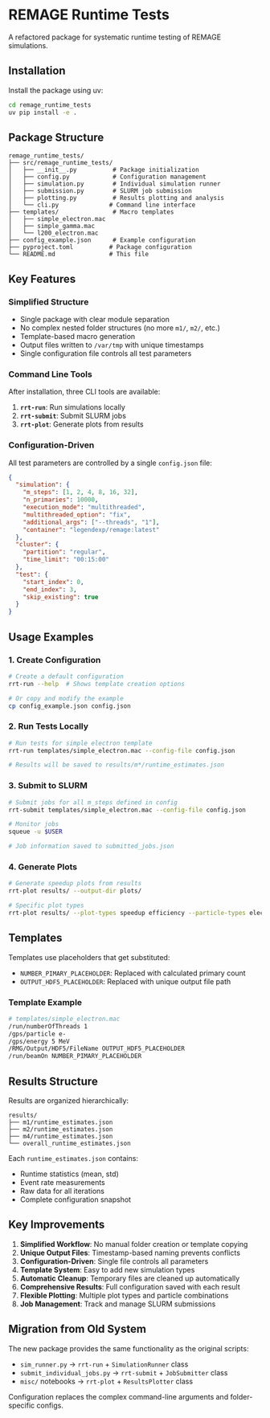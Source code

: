 # REMAGE Runtime Tests

A refactored package for systematic runtime testing of REMAGE simulations.

## Installation

Install the package using uv:

```bash
cd remage_runtime_tests
uv pip install -e .
```

## Package Structure

```
remage_runtime_tests/
├── src/remage_runtime_tests/
│   ├── __init__.py          # Package initialization
│   ├── config.py            # Configuration management
│   ├── simulation.py        # Individual simulation runner
│   ├── submission.py        # SLURM job submission
│   ├── plotting.py          # Results plotting and analysis
│   └── cli.py              # Command line interface
├── templates/               # Macro templates
│   ├── simple_electron.mac
│   ├── simple_gamma.mac
│   └── l200_electron.mac
├── config_example.json      # Example configuration
├── pyproject.toml          # Package configuration
└── README.md               # This file
```

## Key Features

### Simplified Structure
- Single package with clear module separation
- No complex nested folder structures (no more `m1/`, `m2/`, etc.)
- Template-based macro generation
- Output files written to `/var/tmp` with unique timestamps
- Single configuration file controls all test parameters

### Command Line Tools

After installation, three CLI tools are available:

1. **`rrt-run`**: Run simulations locally
2. **`rrt-submit`**: Submit SLURM jobs  
3. **`rrt-plot`**: Generate plots from results

### Configuration-Driven

All test parameters are controlled by a single `config.json` file:

```json
{
  "simulation": {
    "m_steps": [1, 2, 4, 8, 16, 32],
    "n_primaries": 10000,
    "execution_mode": "multithreaded",
    "multithreaded_option": "fix",
    "additional_args": ["--threads", "1"],
    "container": "legendexp/remage:latest"
  },
  "cluster": {
    "partition": "regular",
    "time_limit": "00:15:00"
  },
  "test": {
    "start_index": 0,
    "end_index": 3,
    "skip_existing": true
  }
}
```

## Usage Examples

### 1. Create Configuration

```bash
# Create a default configuration
rrt-run --help  # Shows template creation options

# Or copy and modify the example
cp config_example.json config.json
```

### 2. Run Tests Locally

```bash
# Run tests for simple electron template
rrt-run templates/simple_electron.mac --config-file config.json

# Results will be saved to results/m*/runtime_estimates.json
```

### 3. Submit to SLURM

```bash
# Submit jobs for all m_steps defined in config
rrt-submit templates/simple_electron.mac --config-file config.json

# Monitor jobs
squeue -u $USER

# Job information saved to submitted_jobs.json
```

### 4. Generate Plots

```bash
# Generate speedup plots from results
rrt-plot results/ --output-dir plots/

# Specific plot types
rrt-plot results/ --plot-types speedup efficiency --particle-types electron
```

## Templates

Templates use placeholders that get substituted:

- `NUMBER_PIMARY_PLACEHOLDER`: Replaced with calculated primary count
- `OUTPUT_HDF5_PLACEHOLDER`: Replaced with unique output file path

### Template Example

```bash
# templates/simple_electron.mac
/run/numberOfThreads 1
/gps/particle e-
/gps/energy 5 MeV
/RMG/Output/HDF5/FileName OUTPUT_HDF5_PLACEHOLDER
/run/beamOn NUMBER_PIMARY_PLACEHOLDER
```

## Results Structure

Results are organized hierarchically:

```
results/
├── m1/runtime_estimates.json
├── m2/runtime_estimates.json
├── m4/runtime_estimates.json
└── overall_runtime_estimates.json
```

Each `runtime_estimates.json` contains:
- Runtime statistics (mean, std)
- Event rate measurements  
- Raw data for all iterations
- Complete configuration snapshot

## Key Improvements

1. **Simplified Workflow**: No manual folder creation or template copying
2. **Unique Output Files**: Timestamp-based naming prevents conflicts
3. **Configuration-Driven**: Single file controls all parameters
4. **Template System**: Easy to add new simulation types
5. **Automatic Cleanup**: Temporary files are cleaned up automatically
6. **Comprehensive Results**: Full configuration saved with each result
7. **Flexible Plotting**: Multiple plot types and particle combinations
8. **Job Management**: Track and manage SLURM submissions

## Migration from Old System

The new package provides the same functionality as the original scripts:

- `sim_runner.py` → `rrt-run` + `SimulationRunner` class
- `submit_individual_jobs.py` → `rrt-submit` + `JobSubmitter` class  
- `misc/` notebooks → `rrt-plot` + `ResultsPlotter` class

Configuration replaces the complex command-line arguments and folder-specific configs.
